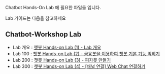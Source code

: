 Chatbot Hands-On Lab 에 필요한 파일들 입니다.

Lab 가이드는 다음을 참고하세요

## Chatbot-Workshop Lab 
* Lab 개요 : [챗봇 Hands-on Lab (1) - Lab 개요](https://mee-nam-lee.github.io/chatbot/2019/%EC%B1%97%EB%B4%87-Hands-on-Lab_1/)
* Lab 100 : [챗봇 Hands-on Lab (2) - 금융봇을 이용하여 챗봇 기본 기능 익히기](https://mee-nam-lee.github.io/chatbot/2019/%EC%B1%97%EB%B4%87-Hands-on-Lab_2/)
* Lab 200 : [챗봇 Hands-on Lab (3) - 피자봇 만들기 ](https://mee-nam-lee.github.io/chatbot/2019/%EC%B1%97%EB%B4%87-Hands-on-Lab_3/)
* Lab 300 : [챗봇 Hands-on Lab (4) - [채널 연결] Web Chat 연결하기](https://mee-nam-lee.github.io/chatbot/2019/%EC%B1%97%EB%B4%87-Hands-on-Lab_4/)
